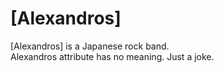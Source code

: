 # [Alexandros]

[Alexandros] is a Japanese rock band.  
Alexandros attribute has no meaning. Just a joke.
